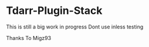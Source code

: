 # Tdarr-Plugin-Stack

This is still a big work in progress Dont use inless testing

Thanks To 
Migz93
